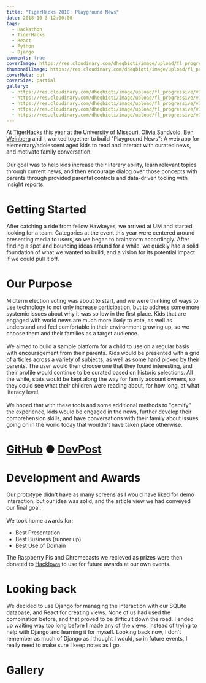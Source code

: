 ```yaml
---
title: "TigerHacks 2018: Playground News"
date: 2018-10-3 12:00:00
tags:
  - Hackathon
  - TigerHacks
  - React
  - Python
  - Django
comments: true
coverImage: https://res.cloudinary.com/dheqbiqti/image/upload/fl_progressive,w_1300/v1545860719/PlaygroundNews/playground_cover.webp
thumbnailImage: https://res.cloudinary.com/dheqbiqti/image/upload/fl_progressive,r_50:5/v1547067724/PlaygroundNews/PlaygroundThumbnail.webp
coverMeta: out
coverSize: partial
gallery:
  - https://res.cloudinary.com/dheqbiqti/image/upload/fl_progressive/v1545938522/PlaygroundNews/hackin.webp "Hackin"
  - https://res.cloudinary.com/dheqbiqti/image/upload/fl_progressive/v1545938592/PlaygroundNews/group.webp "Team Playground News"
  - https://res.cloudinary.com/dheqbiqti/image/upload/fl_progressive/v1545938526/PlaygroundNews/judge.webp "Presenting to judges"
  - https://res.cloudinary.com/dheqbiqti/image/upload/fl_progressive/v1545938552/PlaygroundNews/prizes.webp "Our haul. Later given away to other students as prizes for our own hackathon events"
  - https://res.cloudinary.com/dheqbiqti/image/upload/fl_progressive/v1545938569/PlaygroundNews/out.webp "I was so tired from staying up that I don't remember driving home"
---
```


At [TigerHacks](http://tiger-hacks.com/) this year at the University of Missouri, [Olivia Sandvold](https://github.com/osandvold302), [Ben Weinberg](https://github.com/benjamin-weinberg) and I, worked together to build "Playground News": A web app for elementary/adolescent aged kids to read and interact with curated news, and motivate family conversation. <br/><br/>
Our goal was to help kids increase their literary ability, learn relevant topics through current news, and then encourage dialog over those concepts with parents through provided parental controls and data-driven tooling with insight reports.
</br>

<!-- more -->

# Getting Started

After catching a ride from fellow Hawkeyes, we arrived at UM and started looking for a team. Categories at the event this year were centered around presenting media to users, so we began to brainstorm accordingly. After finding a spot and bouncing ideas around for a while, we quickly had a solid foundation of what we wanted to build, and a vision for its potential impact if we could pull it off.

# Our Purpose

Midterm election voting was about to start, and we were thinking of ways to use technology to not only increase participation, but to address some more systemic issues about why it was so low in the first place. Kids that are engaged with world news are much more likely to vote, as well as understand and feel comfortable in their environment growing up, so we choose them and their families as a target audience.
</br></br>
We aimed to build a sample platform for a child to use on a regular basis with encouragement from their parents. Kids would be presented with a grid of articles across a variety of subjects, as well as some hand picked by their parents. The user would then choose one that they found interesting, and their profile would continue to be curated based on historic selections. All the while, stats would be kept along the way for family account owners, so they could see what their children were reading about, for how long, at what literacy level.
</br></br>
We hoped that with these tools and some additional methods to "gamify" the experience, kids would be engaged in the news, further develop their comprehension skills, and have conversations with their family about issues going on in the world today that wouldn't have taken place otherwise.

# [GitHub](https://github.com/bmitchinson/KidNews-Tiger18) ● [DevPost](https://devpost.com/software/playground-news)

# Development and Awards

Our prototype didn't have as many screens as I would have liked for demo interaction, but our idea was solid, and the article view we had conveyed our final goal.
</br></br>
We took home awards for:

- Best Presentation
- Best Business (runner up)
- Best Use of Domain

The Raspberry Pis and Chromecasts we recieved as prizes were then donated to [HackIowa](https://hackiowa.com/) to use for future awards at our own events.

# Looking back

We decided to use Django for managing the interaction with our SQLite database, and React for creating views. None of us had used the combination before, and that proved to be difficult down the road. I ended up waiting way too long before I made any of the views, instead of trying to help with Django and learning it for myself. Looking back now, I don't remember as much of Django as I thought I would, so in future events, I really need to make sure I keep notes as I go.

# Gallery

<!-- Gallery -->
